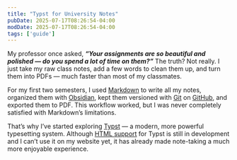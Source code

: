 ```yaml
---
title: "Typst for University Notes"
pubDate: 2025-07-17T08:26:54-04:00
modDate: 2025-07-17T08:26:54-04:00
tags: ['guide']
---
```

My professor once asked, ***“Your assignments are so beautiful and polished — do
you spend a lot of time on them?”***  The truth? Not really. I just take my raw
class notes, add a few words to clean them up, and turn them into PDFs — much
faster than most of my classmates.

For my first two semesters, I used [Markdown] to write all my notes, organized
them with [Obsidian], kept them versioned with [Git] on [GitHub], and exported
them to PDF.  This workflow worked, but I was never completely satisfied with
Markdown’s limitations.

That’s why I’ve started exploring [Typst] — a modern, more powerful typesetting
system.  Although [HTML support] for Typst is still in development and I can’t
use it on my website yet, it has already made note-taking a much more enjoyable
experience.

<!-- links -->
[Markdown]: https://daringfireball.net/projects/markdown/
[Obsidian]: https://obsidian.md
[Git]: https://git-scm.com
[GitHub]: https://github.com
[Typst]: https://typst.app
[HTML support]: https://github.com/typst/typst/issues/5512
